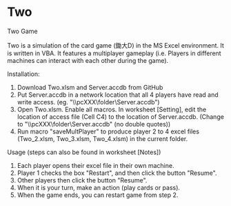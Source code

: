# Two
Two Game

Two is a simulation of the card game (鋤大D) in the MS Excel environment. It is written in VBA. It features a multiplayer gameplay (i.e. Players in different machines can interact with each other during the game).

Installation:
1.  Download Two.xlsm and Server.accdb from GitHub
2.  Put Server.accdb in a network location that all 4 players have read and write access. (eg. "\\\\pcXXX\folder\Server.accdb")
3.  Open Two.xlsm. Enable all macros. In worksheet [Setting], edit the location of access file (Cell C4) to the location of Server.accdb. (Change to "\\\\pcXXX\folder\Server.accdb" (no double quotes))
4.  Run macro "saveMultPlayer" to produce player 2 to 4 excel files (Two_2.xlsm, Two_3.xlsm, Two_4.xlsm) in the current folder.

Usage (steps can also be found in worksheet [Notes])
1.  Each player opens their excel file in their own machine.
2.  Player 1 checks the box "Restart", and then click the button "Resume".
3.  Other players then click the button "Resume".
4.  When it is your turn, make an action (play cards or pass).
5.  When the game ends, you can restart game from step 2.
